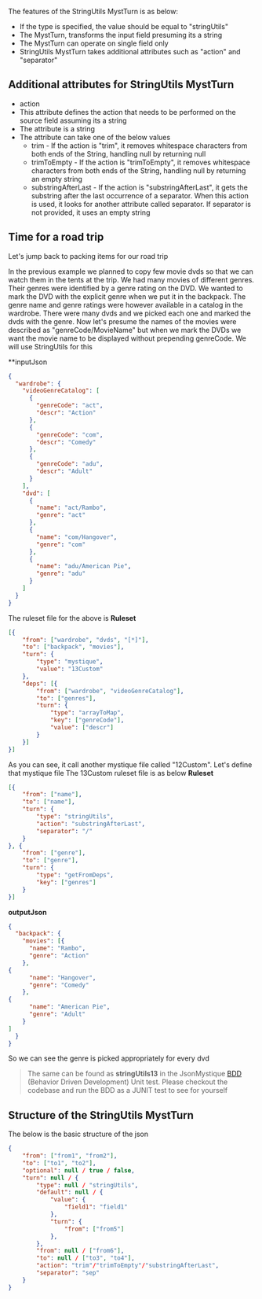 The features of the StringUtils MystTurn is as below:

* If the type is specified, the value should be equal to "stringUtils"
* The MystTurn, transforms the input field presuming its a string
* The MystTurn can operate on single field only
* StringUtils MystTurn takes additional attributes such as "action" and "separator"

## Additional attributes for StringUtils MystTurn

* action
 * This attribute defines the action that needs to be performed on the source field assuming its a string
 * The attribute is a string
 * The attribute can take one of the below values
    * trim - If the action is "trim", it removes whitespace characters from both ends of the String, handling null by returning null
    * trimToEmpty - If the action is "trimToEmpty", it removes whitespace characters from both ends of the String, handling null by returning an empty string
    * substringAfterLast - If the action is "substringAfterLast", it gets the substring after the last occurrence of a separator. When this action is used, it looks for another attribute called separator. If separator is not provided, it uses an empty string

## Time for a road trip 
Let's jump back to packing items for our road trip

In the previous example we planned to copy few movie dvds so that we can watch them in the tents at the trip. We had many movies of different genres. Their genres were identified by a genre rating on the DVD. We wanted to mark the DVD with the explicit genre when we put it in the backpack. The genre name and genre ratings were however available in a catalog in the wardrobe. There were many dvds and we picked each one and marked the dvds with the genre. Now let's presume the names of the movies were described as "genreCode/MovieName" but when we mark the DVDs we want the movie name to be displayed without prepending genreCode. We will use StringUtils for this

**inputJson
```json
{
  "wardrobe": {
    "videoGenreCatalog": [
      {
        "genreCode": "act",
        "descr": "Action"
      },
      {
        "genreCode": "com",
        "descr": "Comedy"
      },
      {
        "genreCode": "adu",
        "descr": "Adult"
      }
    ],
    "dvd": [
      {
        "name": "act/Rambo",
        "genre": "act"
      },
      {
        "name": "com/Hangover",
        "genre": "com"
      },
      {
        "name": "adu/American Pie",
        "genre": "adu"
      }
    ]
  }
}
```


The ruleset file for the above is
**Ruleset**
```json
[{
	"from": ["wardrobe", "dvds", "[*]"],
	"to": ["backpack", "movies"],
	"turn": {
		"type": "mystique",
		"value": "13Custom"
	},
	"deps": [{
		"from": ["wardrobe", "videoGenreCatalog"],
		"to": ["genres"],
		"turn": {
			"type": "arrayToMap",
			"key": ["genreCode"],
			"value": ["descr"]
		}
	}]
}]
```

As you can see, it call another mystique file called "12Custom". Let's define that mystique file
The 13Custom ruleset file is as below
**Ruleset**
```json
[{
	"from": ["name"],
	"to": ["name"],
	"turn": {
		"type": "stringUtils",
		"action": "substringAfterLast",
		"separator": "/"
	}
}, {
	"from": ["genre"],
	"to": ["genre"],
	"turn": {
		"type": "getFromDeps",
		"key": ["genres"]
	}
}]
```

**outputJson**
```json
{
  "backpack": {
    "movies": [{
      "name": "Rambo",
      "genre": "Action"
    },
{
      "name": "Hangover",
      "genre": "Comedy"
    },
{
      "name": "American Pie",
      "genre": "Adult"
    }
]
  }
}
```

So we can see the genre is picked appropriately for every dvd

> The same can be found as **stringUtils13** in the JsonMystique [BDD](https://github.com/balajeetm/json-mystique/blob/master/json-mystique-libs/json-mystique/src/test/java/com/balajeetm/mystique/core/JsonMystiquePositiveBDD.java) (Behavior Driven Development) Unit test. Please checkout the codebase and run the BDD as a JUNIT test to see for yourself

## Structure of the StringUtils MystTurn

The below is the basic structure of the json

```json
{
	"from": ["from1", "from2"],
	"to": ["to1", "to2"],
	"optional": null / true / false,
	"turn": null / {
		"type": null / "stringUtils",
		"default": null / {
			"value": {
				"field1": "field1"
			},
			"turn": {
				"from": ["from5"]
			},
		},
		"from": null / ["from6"],
		"to": null / ["to3", "to4"],
		"action": "trim"/"trimToEmpty"/"substringAfterLast",
		"separator": "sep"
	}
}
```